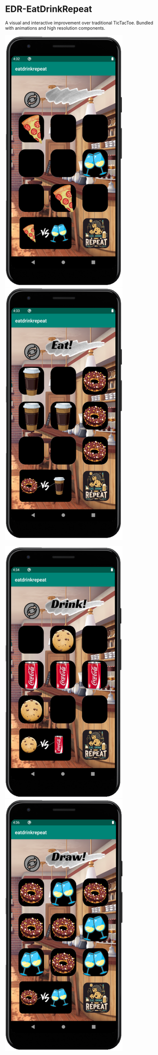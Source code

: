 # EDR-EatDrinkRepeat
 A visual and interactive improvement over traditional TicTacToe. Bundled with animations and high resolution components. 

<img src="Screenshots/Main1.png" alt="EDR 1" width="380" height="816"/> &nbsp; &nbsp; <img src="Screenshots/Main2.png" alt="EDR 2" width="380" height="816"/>
<br><br>
<img src="Screenshots/Main3.png" alt="EDR 3" width="380" height="816"/> &nbsp; &nbsp; <img src="Screenshots/Main4.png" alt="EDR 4" width="380" height="816"/>
